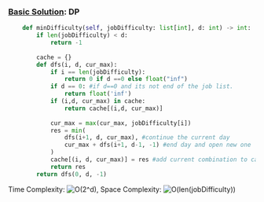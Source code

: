 ### [Basic Solution](/DynamicProgramming/minDifficulty/sol.py): DP

```python
    def minDifficulty(self, jobDifficulty: list[int], d: int) -> int:
        if len(jobDifficulty) < d:
            return -1
        
        cache = {}
        def dfs(i, d, cur_max):
            if i == len(jobDifficulty):
                return 0 if d ==0 else float("inf")
            if d == 0: #if d==0 and its not end of the job list. 
                return float('inf')
            if (i,d, cur_max) in cache:
                return cache[(i,d, cur_max)]
            
            cur_max = max(cur_max, jobDifficulty[i])
            res = min(
                dfs(i+1, d, cur_max), #continue the current day
                cur_max + dfs(i+1, d-1, -1) #end day and open new one
            )
            cache[(i, d, cur_max)] = res #add current combination to cache
            return res
        return dfs(0, d, -1)
```

Time Complexity: ![O(2^d)](<https://latex.codecogs.com/svg.image?\inline&space;O(2^d))>), Space Complexity: ![O(len(jobDifficulty))](<https://latex.codecogs.com/svg.image?\inline&space;O(len(jobDifficulty))>)